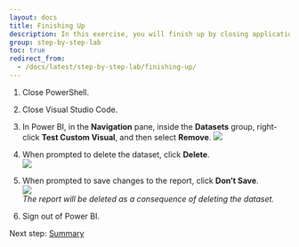 ```yaml
---
layout: docs
title: Finishing Up
description: In this exercise, you will finish up by closing application, and removing the dataset and dashboard added to your Power BI workspace.
group: step-by-step-lab
toc: true
redirect_from:
  - /docs/latest/step-by-step-lab/finishing-up/
---
```


1. Close PowerShell.
2. Close Visual Studio Code.
3. In Power BI, in the **Navigation** pane, inside the **Datasets** group, right-click **Test Custom Visual**, and then select **Remove**.
![](../images/remove-visual.png)  

4. When prompted to delete the dataset, click **Delete**.  
![](../images/delete-button.png)  
5. When prompted to save changes to the report, click **Don’t Save**.  
![](../images/dont-save-button.png)  
*The report will be deleted as a consequence of deleting the dataset.*
6. Sign out of Power BI.


Next step: [Summary](../summary/)